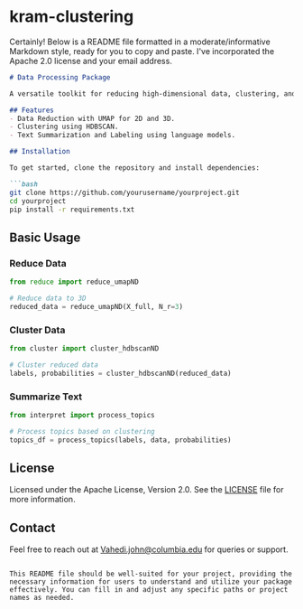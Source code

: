 # kram-clustering
Certainly! Below is a README file formatted in a moderate/informative Markdown style, ready for you to copy and paste. I've incorporated the Apache 2.0 license and your email address.

```markdown
# Data Processing Package

A versatile toolkit for reducing high-dimensional data, clustering, and text summarization using advanced machine learning models.

## Features
- Data Reduction with UMAP for 2D and 3D.
- Clustering using HDBSCAN.
- Text Summarization and Labeling using language models.

## Installation

To get started, clone the repository and install dependencies:

```bash
git clone https://github.com/yourusername/yourproject.git
cd yourproject
pip install -r requirements.txt
```

## Basic Usage

### Reduce Data

```python
from reduce import reduce_umapND

# Reduce data to 3D
reduced_data = reduce_umapND(X_full, N_r=3)
```

### Cluster Data

```python
from cluster import cluster_hdbscanND

# Cluster reduced data
labels, probabilities = cluster_hdbscanND(reduced_data)
```

### Summarize Text

```python
from interpret import process_topics

# Process topics based on clustering
topics_df = process_topics(labels, data, probabilities)
```

## License

Licensed under the Apache License, Version 2.0. See the [LICENSE](LICENSE) file for more information.

## Contact

Feel free to reach out at [Vahedi.john@columbia.edu](mailto:Vahedi.john@columbia.edu) for queries or support.
```

This README file should be well-suited for your project, providing the necessary information for users to understand and utilize your package effectively. You can fill in and adjust any specific paths or project names as needed.
